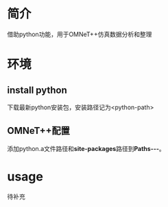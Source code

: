 
# 简介

借助python功能，用于OMNeT++仿真数据分析和整理

# 环境

## install python

下载最新python安装包，安装路径记为\<python-path\>

## OMNeT++配置

添加python.a文件路径和**site-packages**路径到**Paths---**。

# usage

待补充
